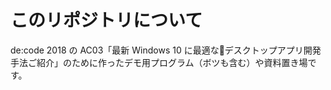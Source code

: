 # このリポジトリについて

de:code 2018 の AC03「最新 Windows 10 に最適なデスクトップアプリ開発手法ご紹介」のために作ったデモ用プログラム（ボツも含む）や資料置き場です。